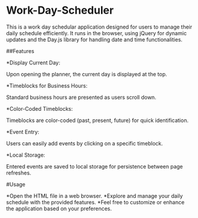 # Work-Day-Scheduler
This is a work day schedular application designed for users to manage their daily schedule efficiently. It runs in the browser, using jQuery for dynamic updates and the Day.js library for handling date and time functionalities.

##Features

*Display Current Day:

Upon opening the planner, the current day is displayed at the top.

*Timeblocks for Business Hours:

Standard business hours are presented as users scroll down.

*Color-Coded Timeblocks:

Timeblocks are color-coded (past, present, future) for quick identification.

*Event Entry:

Users can easily add events by clicking on a specific timeblock.

*Local Storage:

Entered events are saved to local storage for persistence between page refreshes.

#Usage

*Open the HTML file in a web browser.
*Explore and manage your daily schedule with the provided features.
*Feel free to customize or enhance the application based on your preferences.
